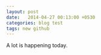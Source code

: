 ```yaml
---
layout: post
date:   2014-04-27 00:13:00 +0530
categories: blog test
tags: new github
---
```


A lot is happening today.


